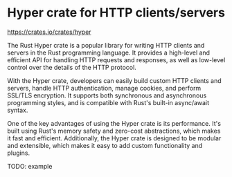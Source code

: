 # Hyper crate for HTTP clients/servers

<https://crates.io/crates/hyper>

The Rust Hyper crate is a popular library for writing HTTP clients and servers in the Rust programming language. It provides a high-level and efficient API for handling HTTP requests and responses, as well as low-level control over the details of the HTTP protocol.

With the Hyper crate, developers can easily build custom HTTP clients and servers, handle HTTP authentication, manage cookies, and perform SSL/TLS encryption. It supports both synchronous and asynchronous programming styles, and is compatible with Rust's built-in async/await syntax.

One of the key advantages of using the Hyper crate is its performance. It's built using Rust's memory safety and zero-cost abstractions, which makes it fast and efficient. Additionally, the Hyper crate is designed to be modular and extensible, which makes it easy to add custom functionality and plugins.

TODO: example
